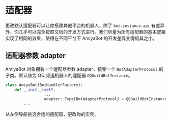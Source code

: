 # 适配器

更改默认适配器可以让你搭建其他平台的机器人，除了 `bot.instance.api`
有差异外，你几乎可以完全按照文档的开发方式进行。我们尽量为所有适配器的基本逻辑实现了相同的效果，使得在不同平台下 AmiyaBot
的开发差异变得极其之小。

## 适配器参数 adapter

AmiyaBot 对象拥有一个适配器参数 adapter，接受一个 `BotAdapterProtocol` 的子类。默认值为 QQ
频道机器人的适配器 `QQGuildBotInstance`。

```python
class AmiyaBot(BotHandlerFactory):
    def __init__(self,
                 ...
                 adapter: Type[BotAdapterProtocol] = QQGuildBotInstance):
        ...
```

从左侧导航挑选合适的适配器，更改你的实例。
